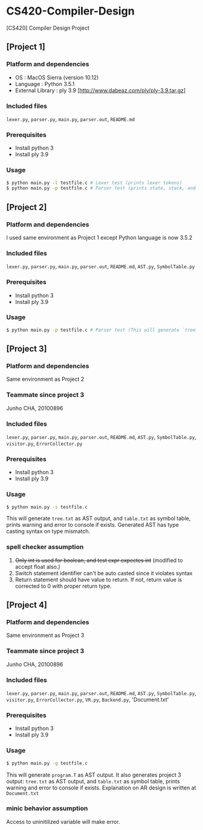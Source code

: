 # CS420-Compiler-Design
[CS420] Compiler Design Project

## [Project 1]
### Platform and dependencies
- OS : MacOS Sierra (version 10.12)
- Language : Python 3.5.1
- External Library : ply 3.9 [http://www.dabeaz.com/ply/ply-3.9.tar.gz]

### Included files
`lexer.py`, `parser.py`, `main.py`, `parser.out`, `README.md`

### Prerequisites
- Install python 3
- Install ply 3.9

### Usage
```sh
$ python main.py -l testfile.c # Lexer test (prints lexer tokens)
$ python main.py -p testfile.c # Parser test (prints state, stack, and action in 퍟parselog.txt)
```

## [Project 2]
### Platform and dependencies
I used same environment as Project 1 except Python language is now 3.5.2

### Included files
`lexer.py`, `parser.py`, `main.py`, `parser.out`, `README.md`, `AST.py`, `SymbolTable.py`

### Prerequisites
- Install python 3
- Install ply 3.9

### Usage
```sh
$ python main.py -p testfile.c # Parser test (This will generate `tree.txt` as AST output, and also `table.txt` as symbol table)
```

## [Project 3]

### Platform and dependencies

Same environment as Project 2

### Teammate since project 3

Junho CHA, 20100896

### Included files

`lexer.py`, `parser.py`, `main.py`, `parser.out`, `README.md`, `AST.py`, `SymbolTable.py`, `visitor.py`, `ErrorCollector.py`

### Prerequisites
- Install python 3
- Install ply 3.9

### Usage

```sh
$ python main.py -s testfile.c
```

This will generate `tree.txt` as AST output, and `table.txt` as symbol table, prints warning and error to console if exists. Generated AST has type casting syntax on type mismatch.

### spell checker assumption

1. ~~Only int is used for boolean, and test expr expectes int~~ (modified to accept float also.)
2. Switch statement identifier can't be auto casted since it violates syntax
3. Return statement should have value to return. If not, return value is corrected to 0 with proper return type.

## [Project 4]

### Platform and dependencies

Same environment as Project 3

### Teammate since project 3

Junho CHA, 20100896

### Included files

`lexer.py`, `parser.py`, `main.py`, `parser.out`, `README.md`, `AST.py`, `SymbolTable.py`, `visitor.py`, `ErrorCollector.py`, `VR.py`, `Backend.py`, 'Document.txt'

### Prerequisites
- Install python 3
- Install ply 3.9

### Usage

```sh
$ python main.py -g testfile.c
```

This will generate `program.T` as AST output. It also generates project 3 output: `tree.txt` as AST output, and `table.txt` as symbol table, prints warning and error to console if exists. Explanation on AR design is written at `Document.txt`

### minic behavior assumption

Access to uninitilized variable will make error.
